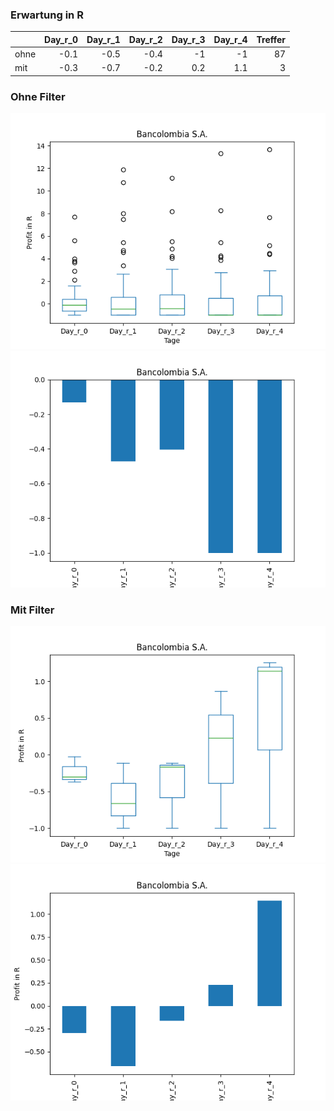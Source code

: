 ### Erwartung in R
|      |   Day_r_0 |   Day_r_1 |   Day_r_2 |   Day_r_3 |   Day_r_4 |   Treffer |
|:-----|----------:|----------:|----------:|----------:|----------:|----------:|
| ohne |      -0.1 |      -0.5 |      -0.4 |      -1   |      -1   |        87 |
| mit  |      -0.3 |      -0.7 |      -0.2 |       0.2 |       1.1 |         3 |

### Ohne Filter
![image info](./data/CIB_box_all.png)
![image info](./data/CIB_median_all.png)

### Mit Filter
![image info](./data/CIB_box_filtered.png)
![image info](./data/CIB_median_filtered.png)